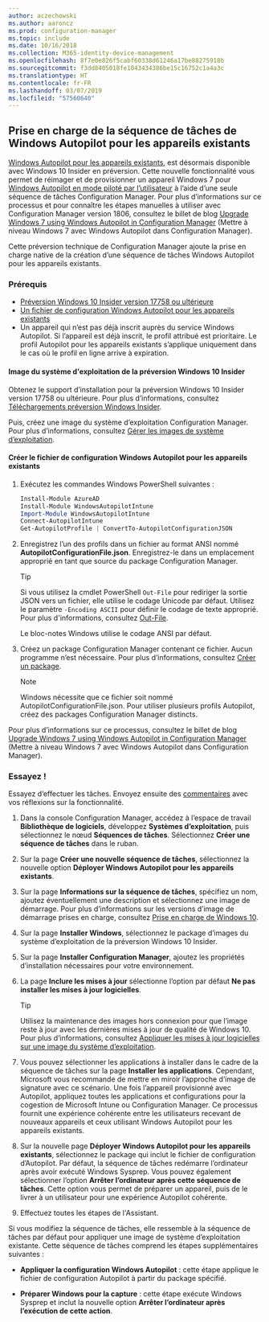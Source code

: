 ```yaml
---
author: aczechowski
ms.author: aaroncz
ms.prod: configuration-manager
ms.topic: include
ms.date: 10/16/2018
ms.collection: M365-identity-device-management
ms.openlocfilehash: 8f7e0e826f5cabf60338d61246a17be88275918b
ms.sourcegitcommit: f3dd8405018fe1043434386be15c16752c1a4a3c
ms.translationtype: HT
ms.contentlocale: fr-FR
ms.lasthandoff: 03/07/2019
ms.locfileid: "57560640"
---
```

## <a name="bkmk_autopilot"></a> Prise en charge de la séquence de tâches de Windows Autopilot pour les appareils existants
<!--1358333-->

[Windows Autopilot pour les appareils existants](https://techcommunity.microsoft.com/t5/Windows-IT-Pro-Blog/New-Windows-Autopilot-capabilities-and-expanded-partner-support/ba-p/260430), est désormais disponible avec Windows 10 Insider en préversion. Cette nouvelle fonctionnalité vous permet de réimager et de provisionner un appareil Windows 7 pour [Windows Autopilot en mode piloté par l’utilisateur](https://docs.microsoft.com/windows/deployment/windows-autopilot/user-driven) à l’aide d’une seule séquence de tâches Configuration Manager. Pour plus d’informations sur ce processus et pour connaître les étapes manuelles à utiliser avec Configuration Manager version 1806, consultez le billet de blog [Upgrade Windows 7 using Windows Autopilot in Configuration Manager](https://techcommunity.microsoft.com/t5/Windows-IT-Pro-Blog/Upgrade-Windows-7-using-Windows-Autopilot-in-Configuration/ba-p/267747) (Mettre à niveau Windows 7 avec Windows Autopilot dans Configuration Manager). 

Cette préversion technique de Configuration Manager ajoute la prise en charge native de la création d’une séquence de tâches Windows Autopilot pour les appareils existants. 


### <a name="prerequisites"></a>Prérequis

- [Préversion Windows 10 Insider version 17758 ou ultérieure](#bkmk_autopilot-image)  
- [Un fichier de configuration Windows Autopilot pour les appareils existants](#bkmk_autopilot-json)  
- Un appareil qui n’est pas déjà inscrit auprès du service Windows Autopilot. Si l’appareil est déjà inscrit, le profil attribué est prioritaire. Le profil Autopilot pour les appareils existants s’applique uniquement dans le cas où le profil en ligne arrive à expiration.


#### <a name="bkmk_autopilot-image"></a> Image du système d'exploitation de la préversion Windows 10 Insider
Obtenez le support d’installation pour la préversion Windows 10 Insider version 17758 ou ultérieure. Pour plus d’informations, consultez [Téléchargements préversion Windows Insider](https://www.microsoft.com/software-download/windowsinsiderpreviewadvanced).  

Puis, créez une image du système d’exploitation Configuration Manager. Pour plus d’informations, consultez [Gérer les images de système d’exploitation](/sccm/osd/get-started/manage-operating-system-images).

#### <a name="bkmk_autopilot-json"></a> Créer le fichier de configuration Windows Autopilot pour les appareils existants
1. Exécutez les commandes Windows PowerShell suivantes :  

    ``` PowerShell  
    Install-Module AzureAD
    Install-Module WindowsAutopilotIntune 
    Import-Module WindowsAutopilotIntune 
    Connect-AutopilotIntune 
    Get-AutopilotProfile | ConvertTo-AutopilotConfigurationJSON 
    ```  

2. Enregistrez l’un des profils dans un fichier au format ANSI nommé **AutopilotConfigurationFile.json**. Enregistrez-le dans un emplacement approprié en tant que source du package Configuration Manager.  

    > [!Tip]  
    > Si vous utilisez la cmdlet PowerShell `Out-File` pour rediriger la sortie JSON vers un fichier, elle utilise le codage Unicode par défaut. Utilisez le paramètre `-Encoding ASCII` pour définir le codage de texte approprié. Pour plus d'informations, consultez [Out-File](https://docs.microsoft.com/powershell/module/microsoft.powershell.utility/out-file?view=powershell-6#optional-parameters).  
    > 
    > Le bloc-notes Windows utilise le codage ANSI par défaut.  

3. Créez un package Configuration Manager contenant ce fichier. Aucun programme n’est nécessaire. Pour plus d’informations, consultez [Créer un package](/sccm/apps/deploy-use/packages-and-programs#create-a-package-and-program).  

    > [!NOTE]  
    > Windows nécessite que ce fichier soit nommé AutopilotConfigurationFile.json. Pour utiliser plusieurs profils Autopilot, créez des packages Configuration Manager distincts.  

Pour plus d’informations sur ce processus, consultez le billet de blog [Upgrade Windows 7 using Windows Autopilot in Configuration Manager](https://techcommunity.microsoft.com/t5/Windows-IT-Pro-Blog/Upgrade-Windows-7-using-Windows-Autopilot-in-Configuration/ba-p/267747) (Mettre à niveau Windows 7 avec Windows Autopilot dans Configuration Manager).


### <a name="try-it-out"></a>Essayez !

Essayez d’effectuer les tâches. Envoyez ensuite des [commentaires](/sccm/core/understand/find-help#product-feedback) avec vos réflexions sur la fonctionnalité.

1. Dans la console Configuration Manager, accédez à l’espace de travail **Bibliothèque de logiciels**, développez **Systèmes d’exploitation**, puis sélectionnez le nœud **Séquences de tâches**. Sélectionnez **Créer une séquence de tâches** dans le ruban.  

2. Sur la page **Créer une nouvelle séquence de tâches**, sélectionnez la nouvelle option **Déployer Windows Autopilot pour les appareils existants**.  

3. Sur la page **Informations sur la séquence de tâches**, spécifiez un nom, ajoutez éventuellement une description et sélectionnez une image de démarrage. Pour plus d’informations sur les versions d’image de démarrage prises en charge, consultez [Prise en charge de Windows 10](/sccm/core/plan-design/configs/support-for-windows-10#windows-10-adk).  

4. Sur la page **Installer Windows**, sélectionnez le package d’images du système d’exploitation de la préversion Windows 10 Insider.  

5. Sur la page **Installer Configuration Manager**, ajoutez les propriétés d’installation nécessaires pour votre environnement.  

6. La page **Inclure les mises à jour** sélectionne l’option par défaut **Ne pas installer les mises à jour logicielles**.  

    > [!Tip]  
    > Utilisez la maintenance des images hors connexion pour que l’image reste à jour avec les dernières mises à jour de qualité de Windows 10. Pour plus d’informations, consultez [Appliquer les mises à jour logicielles sur une image du système d’exploitation](/sccm/osd/get-started/manage-operating-system-images#BKMK_OSImagesApplyUpdates).  

7. Vous pouvez sélectionner les applications à installer dans le cadre de la séquence de tâches sur la page **Installer les applications**. Cependant, Microsoft vous recommande de mettre en miroir l’approche d’image de signature avec ce scénario. Une fois l’appareil provisionné avec Autopilot, appliquez toutes les applications et configurations pour la cogestion de Microsoft Intune ou Configuration Manager. Ce processus fournit une expérience cohérente entre les utilisateurs recevant de nouveaux appareils et ceux utilisant Windows Autopilot pour les appareils existants.  

8. Sur la nouvelle page **Déployer Windows Autopilot pour les appareils existants**, sélectionnez le package qui inclut le fichier de configuration d’Autopilot. Par défaut, la séquence de tâches redémarre l’ordinateur après avoir exécuté Windows Sysprep. Vous pouvez également sélectionner l’option **Arrêter l’ordinateur après cette séquence de tâches**. Cette option vous permet de préparer un appareil, puis de le livrer à un utilisateur pour une expérience Autopilot cohérente.  

9. Effectuez toutes les étapes de l'Assistant.  

Si vous modifiez la séquence de tâches, elle ressemble à la séquence de tâches par défaut pour appliquer une image de système d’exploitation existante. Cette séquence de tâches comprend les étapes supplémentaires suivantes :  

- **Appliquer la configuration Windows Autopilot** : cette étape applique le fichier de configuration Autopilot à partir du package spécifié.  

- **Préparer Windows pour la capture** : cette étape exécute Windows Sysprep et inclut la nouvelle option **Arrêter l’ordinateur après l’exécution de cette action**.  


